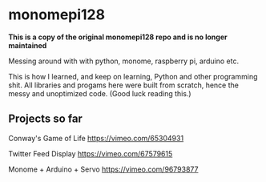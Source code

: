 # monomepi128

**This is a copy of the original monomepi128 repo and is no longer maintained**

Messing around with with python, monome, raspberry pi, arduino etc.

This is how I learned, and keep on learning, Python and other programming shit. All libraries and progams here were built from scratch, hence the messy and unoptimized code. (Good luck reading this.)


## Projects so far

Conway's Game of Life https://vimeo.com/65304931

Twitter Feed Display https://vimeo.com/67579615

Monome + Arduino + Servo https://vimeo.com/96793877
